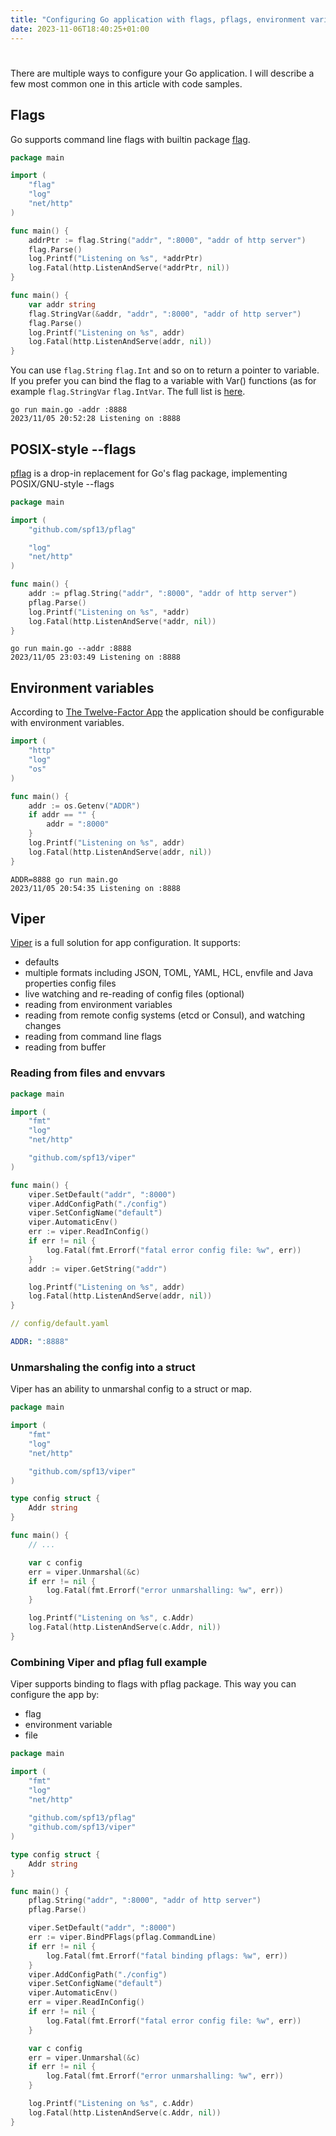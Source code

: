 ```yaml
---
title: "Configuring Go application with flags, pflags, environment variables and Viper"
date: 2023-11-06T18:40:25+01:00
---
```


# 
There are multiple ways to configure your Go application. I will describe a few most common one in this article with code samples.
## Flags
Go supports command line flags with builtin package [flag](https://pkg.go.dev/flag).
```go
package main

import (
	"flag"
	"log"
	"net/http"
)

func main() {
	addrPtr := flag.String("addr", ":8000", "addr of http server")
	flag.Parse()
	log.Printf("Listening on %s", *addrPtr)
	log.Fatal(http.ListenAndServe(*addrPtr, nil))
}
```

```go
func main() {
	var addr string
	flag.StringVar(&addr, "addr", ":8000", "addr of http server")
	flag.Parse()
	log.Printf("Listening on %s", addr)
	log.Fatal(http.ListenAndServe(addr, nil))
}
```
You can use `flag.String` `flag.Int` and so on to return a pointer to variable. If you prefer you can bind the flag to a variable with Var() functions (as for example `flag.StringVar` `flag.IntVar`. The full list is [here](https://pkg.go.dev/flag#pkg-index).

```
go run main.go -addr :8888
2023/11/05 20:52:28 Listening on :8888
```

## POSIX-style --flags
[pflag](https://github.com/spf13/pflag/) is a drop-in replacement for Go's flag package, implementing POSIX/GNU-style --flags

```go
package main

import (
	"github.com/spf13/pflag"

	"log"
	"net/http"
)

func main() {
	addr := pflag.String("addr", ":8000", "addr of http server")
	pflag.Parse()
	log.Printf("Listening on %s", *addr)
	log.Fatal(http.ListenAndServe(*addr, nil))
}
```

```
go run main.go --addr :8888
2023/11/05 23:03:49 Listening on :8888
```
## Environment variables
According to [The Twelve-Factor App](https://12factor.net/config) the application should be configurable with environment variables. 

```go
import (
    "http"
    "log"
    "os"
)

func main() {
	addr := os.Getenv("ADDR")
	if addr == "" {
		addr = ":8000"
	}
	log.Printf("Listening on %s", addr)
	log.Fatal(http.ListenAndServe(addr, nil))
}
```

```
ADDR=8888 go run main.go
2023/11/05 20:54:35 Listening on :8888
```
## Viper
[Viper](https://github.com/spf13/viper) is a full solution for app configuration. It supports:
* defaults
* multiple formats including JSON, TOML, YAML, HCL, envfile and Java properties config files 
* live watching and re-reading of config files (optional)
* reading from environment variables
* reading from remote config systems (etcd or Consul), and watching changes
* reading from command line flags
* reading from buffer

### Reading from files and envvars
```go
package main

import (
	"fmt"
	"log"
	"net/http"

	"github.com/spf13/viper"
)

func main() {
	viper.SetDefault("addr", ":8000")
	viper.AddConfigPath("./config")
	viper.SetConfigName("default")
	viper.AutomaticEnv()
	err := viper.ReadInConfig()
	if err != nil {
		log.Fatal(fmt.Errorf("fatal error config file: %w", err))
	}
	addr := viper.GetString("addr")

	log.Printf("Listening on %s", addr)
	log.Fatal(http.ListenAndServe(addr, nil))
}
```

```yaml
// config/default.yaml

ADDR: ":8888"
```

### Unmarshaling the config into a struct
Viper has an ability to unmarshal config to a struct or map.
```go
package main

import (
	"fmt"
	"log"
	"net/http"

	"github.com/spf13/viper"
)

type config struct {
	Addr string
}

func main() {
	// ...

	var c config
	err = viper.Unmarshal(&c)
	if err != nil {
		log.Fatal(fmt.Errorf("error unmarshalling: %w", err))
	}

	log.Printf("Listening on %s", c.Addr)
	log.Fatal(http.ListenAndServe(c.Addr, nil))
}
```
### Combining Viper and pflag full example
Viper supports binding to flags with pflag package. This way you can configure the app by:
- flag
- environment variable
- file

```go
package main

import (
	"fmt"
	"log"
	"net/http"
	
	"github.com/spf13/pflag"
	"github.com/spf13/viper"
)

type config struct {
	Addr string
}

func main() {
	pflag.String("addr", ":8000", "addr of http server")
	pflag.Parse()

	viper.SetDefault("addr", ":8000")
	err := viper.BindPFlags(pflag.CommandLine)
	if err != nil {
		log.Fatal(fmt.Errorf("fatal binding pflags: %w", err))
	}
	viper.AddConfigPath("./config")
	viper.SetConfigName("default")
	viper.AutomaticEnv()
	err = viper.ReadInConfig()
	if err != nil {
		log.Fatal(fmt.Errorf("fatal error config file: %w", err))
	}

	var c config
	err = viper.Unmarshal(&c)
	if err != nil {
		log.Fatal(fmt.Errorf("error unmarshalling: %w", err))
	}

	log.Printf("Listening on %s", c.Addr)
	log.Fatal(http.ListenAndServe(c.Addr, nil))
}
```

